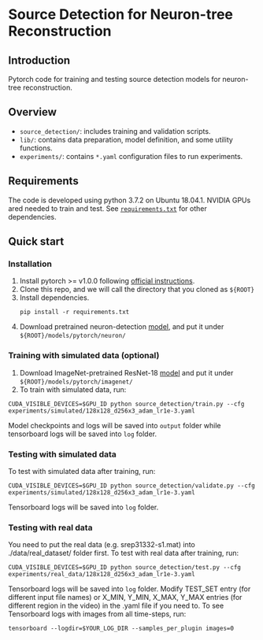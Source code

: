 # Source Detection for Neuron-tree Reconstruction

## Introduction
Pytorch code for training and testing source detection models for neuron-tree reconstruction.


## Overview
- `source_detection/`: includes training and validation scripts.
- `lib/`: contains data preparation, model definition, and some utility functions.
- `experiments/`: contains `*.yaml` configuration files to run experiments.


## Requirements
The code is developed using python 3.7.2 on Ubuntu 18.04.1. NVIDIA GPUs ared needed to train and test. 
See [`requirements.txt`](requirements.txt) for other dependencies.

## Quick start
### Installation
1. Install pytorch >= v1.0.0 following [official instructions](https://pytorch.org/).
2. Clone this repo, and we will call the directory that you cloned as `${ROOT}`
3. Install dependencies.
   ```
   pip install -r requirements.txt
   ```
4. Download pretrained neuron-detection [model](https://drive.google.com/file/d/1iX1oE3bhKzuAHLi0MsPXeNzoqRm4nfZe/view?usp=sharing), and put it under `${ROOT}/models/pytorch/neuron/`

### Training with simulated data (optional)
1. Download ImageNet-pretrained ResNet-18 [model](https://download.pytorch.org/models/resnet18-5c106cde.pth) 
and put it under `${ROOT}/models/pytorch/imagenet/`
2. To train with simulated data, run:
```
CUDA_VISIBLE_DEVICES=$GPU_ID python source_detection/train.py --cfg experiments/simulated/128x128_d256x3_adam_lr1e-3.yaml
```
Model checkpoints and logs will be saved into `output` folder while tensorboard logs will be saved into `log` folder.

### Testing with simulated data
To test with simulated data after training, run:
```
CUDA_VISIBLE_DEVICES=$GPU_ID python source_detection/validate.py --cfg experiments/simulated/128x128_d256x3_adam_lr1e-3.yaml
```
Tensorboard logs will be saved into `log` folder.

### Testing with real data
You need to put the real data (e.g. srep31332-s1.mat) into ./data/real_dataset/ folder first. To test with real data after training, run:
```
CUDA_VISIBLE_DEVICES=$GPU_ID python source_detection/test.py --cfg experiments/real_data/128x128_d256x3_adam_lr1e-3.yaml
```
Tensorboard logs will be saved into `log` folder. Modify TEST_SET entry (for different input file names) or X_MIN, Y_MIN, X_MAX, Y_MAX entries (for different region in the video) in the .yaml file if you need to.
To see Tensorboard logs with images from all time-steps, run:
```
tensorboard --logdir=$YOUR_LOG_DIR --samples_per_plugin images=0
```
